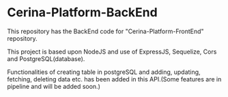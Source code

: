 # Cerina-Platform-BackEnd

This repository has the BackEnd code for "Cerina-Platform-FrontEnd" repository.

This project is based upon NodeJS and use of ExpressJS, Sequelize, Cors and PostgreSQL(database).

Functionalities of creating table in postgreSQL and adding, updating, fetching, deleting data etc. has been added in this API.(Some features are in pipeline and will be added soon.)
